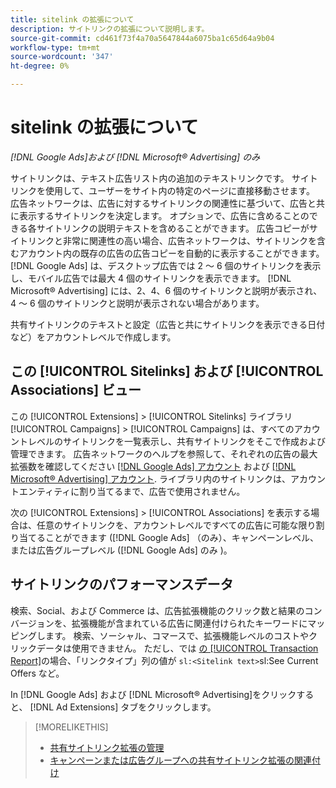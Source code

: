```yaml
---
title: sitelink の拡張について
description: サイトリンクの拡張について説明します。
source-git-commit: cd461f73f4a70a5647844a6075ba1c65d64a9b04
workflow-type: tm+mt
source-wordcount: '347'
ht-degree: 0%

---
```


# sitelink の拡張について

*[!DNL Google Ads]および [!DNL Microsoft® Advertising] のみ*

サイトリンクは、テキスト広告リスト内の追加のテキストリンクです。 サイトリンクを使用して、ユーザーをサイト内の特定のページに直接移動させます。 広告ネットワークは、広告に対するサイトリンクの関連性に基づいて、広告と共に表示するサイトリンクを決定します。 オプションで、広告に含めることのできる各サイトリンクの説明テキストを含めることができます。 広告コピーがサイトリンクと非常に関連性の高い場合、広告ネットワークは、サイトリンクを含むアカウント内の既存の広告の広告コピーを自動的に表示することができます。 [!DNL Google Ads] は、デスクトップ広告では 2 ～ 6 個のサイトリンクを表示し、モバイル広告では最大 4 個のサイトリンクを表示できます。 [!DNL Microsoft® Advertising] には、2、4、6 個のサイトリンクと説明が表示され、4 ～ 6 個のサイトリンクと説明が表示されない場合があります。

共有サイトリンクのテキストと設定（広告と共にサイトリンクを表示できる日付など）をアカウントレベルで作成します。

## この [!UICONTROL Sitelinks] および [!UICONTROL Associations] ビュー

この [!UICONTROL Extensions] > [!UICONTROL Sitelinks] ライブラリ [!UICONTROL Campaigns] > [!UICONTROL Campaigns] は、すべてのアカウントレベルのサイトリンクを一覧表示し、共有サイトリンクをそこで作成および管理できます。 広告ネットワークのヘルプを参照して、それぞれの広告の最大拡張数を確認してください [[!DNL Google Ads] アカウント](https://support.google.com/google-ads/answer/6372658) および [[!DNL Microsoft® Advertising] アカウント](https://help.ads.microsoft.com/#apex/3/en/52001). ライブラリ内のサイトリンクは、アカウントエンティティに割り当てるまで、広告で使用されません。

次の [!UICONTROL Extensions] > [!UICONTROL Associations] を表示する場合は、任意のサイトリンクを、アカウントレベルですべての広告に可能な限り割り当てることができます ([!DNL Google Ads] （のみ）、キャンペーンレベル、または広告グループレベル ([!DNL Google Ads] のみ )。

## サイトリンクのパフォーマンスデータ

検索、Social、および Commerce は、広告拡張機能のクリック数と結果のコンバージョンを、拡張機能が含まれている広告に関連付けられたキーワードにマッピングします。 検索、ソーシャル、コマースで、拡張機能レベルのコストやクリックデータは使用できません。 ただし、では [の [!UICONTROL Transaction Report]](/help/search-social-commerce/reports/management/basic-advanced/transaction-report.md)の場合、「リンクタイプ」列の値が `sl:<Sitelink text>`sl:See Current Offers など。

In [!DNL Google Ads] および [!DNL Microsoft® Advertising]をクリックすると、 [!DNL Ad Extensions] タブをクリックします。

>[!MORELIKETHIS]
>
>* [共有サイトリンク拡張の管理](sitelink-extension-manage.md)
>* [キャンペーンまたは広告グループへの共有サイトリンク拡張の関連付け](sitelink-extension-associate.md)

